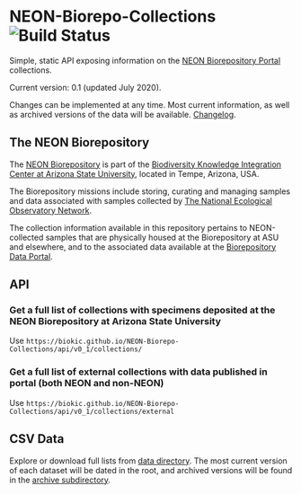 # NEON-Biorepo-Collections ![Build Status](https://travis-ci.com/BioKIC/NEON-Biorepo-Collections.svg?branch=api)

Simple, static API exposing information on the [NEON Biorepository Portal](https://biorepo.neonscience.org/) collections.

Current version: 0.1 (updated July 2020).

Changes can be implemented at any time. Most current information, as well as archived versions of the data will be available. [Changelog](https://biokic.github.io/NEON-Biorepo-Collections/changes.md).

## The NEON Biorepository

The [NEON Biorepository](https://biorepo.neonscience.org/) is part of the [Biodiversity Knowledge Integration Center at Arizona State University](https://biokic.asu.edu/), located in Tempe, Arizona, USA.

The Biorepository missions include storing, curating and managing samples and data associated with samples collected by [The National Ecological Observatory Network](https://www.neonscience.org/).

The collection information available in this repository pertains to NEON-collected samples that are physically housed at the Biorepository at ASU and elsewhere, and to the associated data available at the [Biorepository Data Portal](https://biorepo.neonscience.org/).

## API

### Get a full list of collections with specimens deposited at the NEON Biorepository at Arizona State University

Use `https://biokic.github.io/NEON-Biorepo-Collections/api/v0_1/collections/`

### Get a full list of external collections with data published in portal (both NEON and non-NEON)

Use `https://biokic.github.io/NEON-Biorepo-Collections/api/v0_1/collections/external`

## CSV Data

Explore or download full lists from [data directory](./data). The most current version of each dataset will be dated in the root, and archived versions will be found in the [archive subdirectory](./data/archive/).
